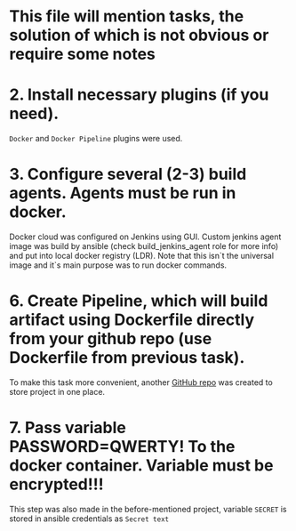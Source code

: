 # This file will mention tasks, the solution of which is not obvious or require some notes

# 2. Install necessary plugins (if you need).

`Docker` and `Docker Pipeline` plugins were used.

# 3. Configure several (2-3) build agents. Agents must be run in docker.

Docker cloud was configured on Jenkins using GUI. Custom jenkins agent image was build by ansible
(check build_jenkins_agent role for more info) and put into local docker registry (LDR).
Note that this isn\`t the universal image and it\`s main purpose was to run docker commands.

# 6. Create Pipeline, which will build artifact using Dockerfile directly from your github repo (use Dockerfile from previous task).

To make this task more convenient, another <a href="https://github.com/BudValZer/task6_source.git">GitHub repo</a> was created to store project in one place.

# 7. Pass  variable PASSWORD=QWERTY! To the docker container. Variable must be encrypted!!!

This step was also made in the before-mentioned project, variable `SECRET` is stored in ansible credentials as `Secret text`